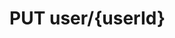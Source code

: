 #  PUT user/{userId}

<api-endpoint openapi-path="../../../src/main/resources/backend_flashpomo-openapi.yaml" method="PUT" endpoint="/user/{userId}"/>